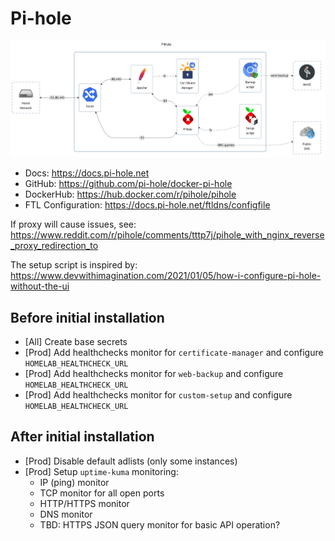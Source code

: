# Pi-hole

![diagram](../../docs/diagrams/out/apps/pihole.png)

- Docs: <https://docs.pi-hole.net>
- GitHub: <https://github.com/pi-hole/docker-pi-hole>
- DockerHub: <https://hub.docker.com/r/pihole/pihole>
- FTL Configuration: <https://docs.pi-hole.net/ftldns/configfile>

If proxy will cause issues, see: <https://www.reddit.com/r/pihole/comments/tttp7j/pihole_with_nginx_reverse_proxy_redirection_to>

The setup script is inspired by: <https://www.devwithimagination.com/2021/01/05/how-i-configure-pi-hole-without-the-ui>

## Before initial installation

- \[All\] Create base secrets
- \[Prod\] Add healthchecks monitor for `certificate-manager` and configure `HOMELAB_HEALTHCHECK_URL`
- \[Prod\] Add healthchecks monitor for `web-backup` and configure `HOMELAB_HEALTHCHECK_URL`
- \[Prod\] Add healthchecks monitor for `custom-setup` and configure `HOMELAB_HEALTHCHECK_URL`

## After initial installation

- \[Prod\] Disable default adlists (only some instances)
- \[Prod\] Setup `uptime-kuma` monitoring:
    - IP (ping) monitor
    - TCP monitor for all open ports
    - HTTP/HTTPS monitor
    - DNS monitor
    - TBD: HTTPS JSON query monitor for basic API operation?
